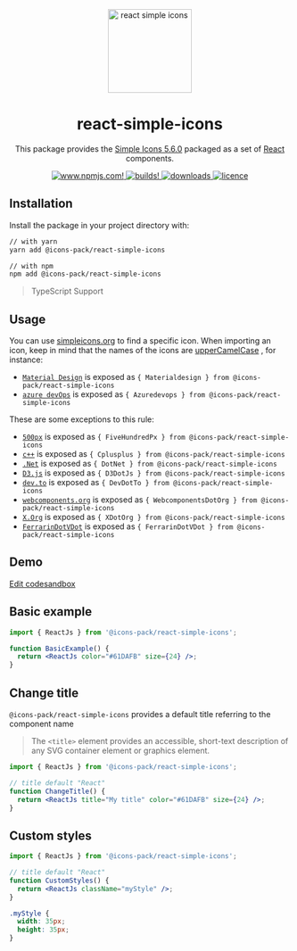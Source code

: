 <div align="center">
  <img alt="react simple icons" src="https://raw.githubusercontent.com/icons-pack/react-simple-icons/canary/docs/images/svg/react-simple-icons.svg" width="150" />

# react-simple-icons

This package provides the [Simple Icons 5.6.0](https://github.com/simple-icons/simple-icons/releases/tag/5.6.0) packaged as a set of [React](https://facebook.github.io/react/) components.

  <a href="https://www.npmjs.com/package/@icons-pack/react-simple-icons" target="_blank">
    <img src="https://img.shields.io/npm/v/@icons-pack/react-simple-icons?color=CB061D&style=flat-square" alt="www.npmjs.com!" />
  </a>

  <a href="https://travis-ci.com/github/icons-pack/react-simple-icons" target="_blank">
    <img src="https://img.shields.io/travis/icons-pack/react-simple-icons?color=008660&style=flat-square" alt="builds!" />
  </a>

  <a href="https://www.npmjs.com/package/@icons-pack/react-simple-icons" target="_blank">
    <img src="https://img.shields.io/npm/dw/@icons-pack/react-simple-icons?color=087BB4&style=flat-square" alt="downloads" />
  </a>

  <a href="https://github.com/icons-pack/react-simple-icons/blob/canary/LICENSE" target="_blank">
    <img src="https://img.shields.io/npm/l/@icons-pack/react-simple-icons?color=008660&style=flat-square" alt="licence" />
  </a>
</div>

## Installation

Install the package in your project directory with:

```sh
// with yarn
yarn add @icons-pack/react-simple-icons

// with npm
npm add @icons-pack/react-simple-icons
```

> TypeScript Support

## Usage

You can use [simpleicons.org](https://simpleicons.org) to find a specific icon.
When importing an icon, keep in mind that the names of the icons are [upperCamelCase](https://github.com/samverschueren/uppercamelcase) , for instance:

- [`Material Design`](https://simpleicons.org/?q=material) is exposed as `{ Materialdesign } from @icons-pack/react-simple-icons`
- [`azure devOps`](https://simpleicons.org/?q=azure%20devOps) is exposed as `{ Azuredevops } from @icons-pack/react-simple-icons`

These are some exceptions to this rule:

- [`500px`](https://simpleicons.org/?q=500px) is exposed as `{ FiveHundredPx } from @icons-pack/react-simple-icons`
- [`c++`](https://simpleicons.org/?q=+) is exposed as `{ Cplusplus } from @icons-pack/react-simple-icons`
- [`.Net`](https://simpleicons.org/?q=.net) is exposed as `{ DotNet } from @icons-pack/react-simple-icons`
- [`D3.js`](https://simpleicons.org/?q=d3) is exposed as `{ D3DotJs } from @icons-pack/react-simple-icons`
- [`dev.to`](https://simpleicons.org/?q=dev.to) is exposed as `{ DevDotTo } from @icons-pack/react-simple-icons`
- [`webcomponents.org`](https://simpleicons.org/?q=webcomponents.org) is exposed as `{ WebcomponentsDotOrg } from @icons-pack/react-simple-icons`
- [`X.Org`](https://simpleicons.org/?q=x.Org) is exposed as `{ XDotOrg } from @icons-pack/react-simple-icons`
- [`FerrarinDotVDot`](https://simpleicons.org/?q=Ferrari%20N.V) is exposed as `{ FerrarinDotVDot } from @icons-pack/react-simple-icons`

## Demo

[Edit codesandbox](https://codesandbox.io/s/interesting-yonath-x7o7g?file=/src/App.js)

## Basic example

```jsx
import { ReactJs } from '@icons-pack/react-simple-icons';

function BasicExample() {
  return <ReactJs color="#61DAFB" size={24} />;
}
```

## Change title

`@icons-pack/react-simple-icons` provides a default title referring to the component name

> The `<title>` element provides an accessible, short-text description of any SVG container element or graphics element.

```jsx
import { ReactJs } from '@icons-pack/react-simple-icons';

// title default "React"
function ChangeTitle() {
  return <ReactJs title="My title" color="#61DAFB" size={24} />;
}
```

## Custom styles

```jsx
import { ReactJs } from '@icons-pack/react-simple-icons';

// title default "React"
function CustomStyles() {
  return <ReactJs className="myStyle" />;
}
```

```css
.myStyle {
  width: 35px;
  height: 35px;
}
```
